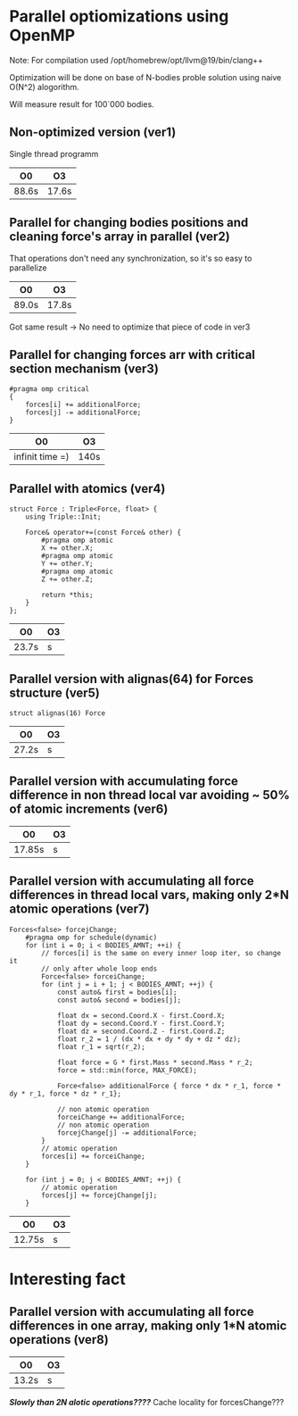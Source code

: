 # Parallel optiomizations using OpenMP

Note: For compilation used /opt/homebrew/opt/llvm@19/bin/clang++

Optimization will be done on base of N-bodies proble solution using naive O(N^2) alogorithm.

Will measure result for 100`000 bodies.

## Non-optimized version (ver1)
Single thread programm

|O0|O3|
|--|--|
|88.6s|17.6s|

## Parallel for changing bodies positions and cleaning force's array in parallel (ver2)
That operations don't need any synchronization, so it's so easy to parallelize

|O0|O3|
|--|--|
|89.0s|17.8s|

Got same result -> No need to optimize that piece of code in ver3


## Parallel for changing forces arr with critical section mechanism (ver3)

    #pragma omp critical
    {
        forces[i] += additionalForce;
        forces[j] -= additionalForce;
    }

|O0|O3|
|--|--|
|infinit time =)|140s|

## Parallel with atomics (ver4)

    struct Force : Triple<Force, float> {
        using Triple::Init;

        Force& operator+=(const Force& other) {
            #pragma omp atomic
            X += other.X;
            #pragma omp atomic
            Y += other.Y;
            #pragma omp atomic
            Z += other.Z;

            return *this;
        }
    };

|O0|O3|
|--|--|
|23.7s|s|

## Parallel version with alignas(64) for Forces structure (ver5)
    struct alignas(16) Force

|O0|O3|
|--|--|
|27.2s|s|

## Parallel version with accumulating force difference in non thread local var avoiding ~ 50% of atomic increments (ver6)
|O0|O3|
|--|--|
|17.85s|s|

## Parallel version with accumulating all force differences in thread local vars, making only 2*N atomic operations (ver7)

    Forces<false> forcejChange;
        #pragma omp for schedule(dynamic)
        for (int i = 0; i < BODIES_AMNT; ++i) {
            // forces[i] is the same on every inner loop iter, so change it
            // only after whole loop ends
            Force<false> forceiChange;
            for (int j = i + 1; j < BODIES_AMNT; ++j) {
                const auto& first = bodies[i];
                const auto& second = bodies[j];

                float dx = second.Coord.X - first.Coord.X;
                float dy = second.Coord.Y - first.Coord.Y;
                float dz = second.Coord.Z - first.Coord.Z;
                float r_2 = 1 / (dx * dx + dy * dy + dz * dz);
                float r_1 = sqrt(r_2);

                float force = G * first.Mass * second.Mass * r_2;
                force = std::min(force, MAX_FORCE);

                Force<false> additionalForce { force * dx * r_1, force * dy * r_1, force * dz * r_1};

                // non atomic operation
                forceiChange += additionalForce;
                // non atomic operation
                forcejChange[j] -= additionalForce;
            }
            // atomic operation
            forces[i] += forceiChange;
        }

        for (int j = 0; j < BODIES_AMNT; ++j) {
            // atomic operation
            forces[j] += forcejChange[j];
        }

|O0|O3|
|--|--|
|12.75s|s|

# Interesting fact

## Parallel version with accumulating all force differences in one array, making only 1*N atomic operations (ver8)
|O0|O3|
|--|--|
|13.2s|s|
***Slowly than 2N alotic operations????*** Cache locality for forcesChange???